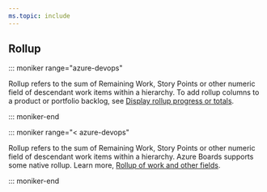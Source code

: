 ```yaml
---
ms.topic: include
---
```


## Rollup

::: moniker range="azure-devops"

Rollup refers to the sum of Remaining Work, Story Points or other numeric field of descendant work items within a hierarchy. To add rollup columns to a product or portfolio backlog, see [Display rollup progress or totals](/azure/devops/boards/backlogs/display-rollup).

::: moniker-end

::: moniker range="< azure-devops"

Rollup refers to the sum of Remaining Work, Story Points or other numeric field of descendant work items within a hierarchy. Azure Boards supports some native rollup. Learn more, [Rollup of work and other fields](/azure/devops/reference/xml/support-rollup-of-work-and-other-fields).

::: moniker-end
